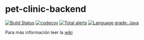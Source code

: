 # pet-clinic-backend  

[![Build Status](https://travis-ci.com/abeldevelop/pet-clinic-backend.svg?branch=develop)](https://travis-ci.com/abeldevelop/pet-clinic-backend)
[![codecov](https://codecov.io/gh/abeldevelop/pet-clinic-backend/branch/develop/graph/badge.svg)](https://codecov.io/gh/abeldevelop/pet-clinic-backend)
[![Total alerts](https://img.shields.io/lgtm/alerts/g/abeldevelop/pet-clinic-backend.svg?logo=lgtm&logoWidth=18)](https://lgtm.com/projects/g/abeldevelop/pet-clinic-backend/alerts/)
[![Language grade: Java](https://img.shields.io/lgtm/grade/java/g/abeldevelop/pet-clinic-backend.svg?logo=lgtm&logoWidth=18)](https://lgtm.com/projects/g/abeldevelop/pet-clinic-backend/context:java)

Para más información leer la [wiki](https://github.com/abeldevelop/pet-clinic-backend/wiki)

